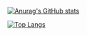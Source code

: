 [![Anurag's GitHub stats](https://github-readme-stats.vercel.app/api?username=gabs-sanchez&theme=radical&show_icons=true)](https://github.com/anuraghazra/github-readme-stats)

[![Top Langs](https://github-readme-stats.vercel.app/api/top-langs/?username=gabs-sanchez)](https://github.com/anuraghazra/github-readme-stats)

